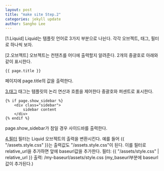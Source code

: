 ```yaml
---
layout: post
title: "make site Step.2"
categories: jekyll update
author: Sangho Lee
---
```

[1.Liquid]
Liquid는 템플릿 언어로 3가지 부분으로 나뉜다. 각각 오브젝트, 태그, 필터로 하나씩 보자.

[2.오브젝트]
오브젝트는 컨텐츠를 어디에 출력할지 알려준다. 2개의 중괄호로 아래와 같이 표시한다.
```
{{ page.title }}
```
페이지에 page.title의 값을 출력한다.

[3.태그](http://jekyllrb-ko.github.io/docs/liquid/tags/)
태그는 템플릿의 논리 연산과 흐름을 제어한다 중괄호와 퍼센트로 표시한다.
```
{% if page.show_sidebar %}
    <div class="sidebar">
        sidebar content
    </div>
{% endif %}
```
page.show_sidebar가 참일 경우 사이드바를 출력한다.

[4.필터](http://jekyllrb-ko.github.io/docs/liquid/filters/)
필터는 Liquid 오브젝트의 출력을 변환시킨다.
예를 들어 {{ "/assets.style.css" }}는 출력값도 "/assets.style.css"이 된다.
이를 필터로 relative_url을 추가하면 앞에 baseurl값을 추가한다.
필터: {{ "/assets/style.css" | relative_url }}
출력: /my-baseurl/assets/style.css (my_baseurl부분에 baseurl 값이 추가된다.)